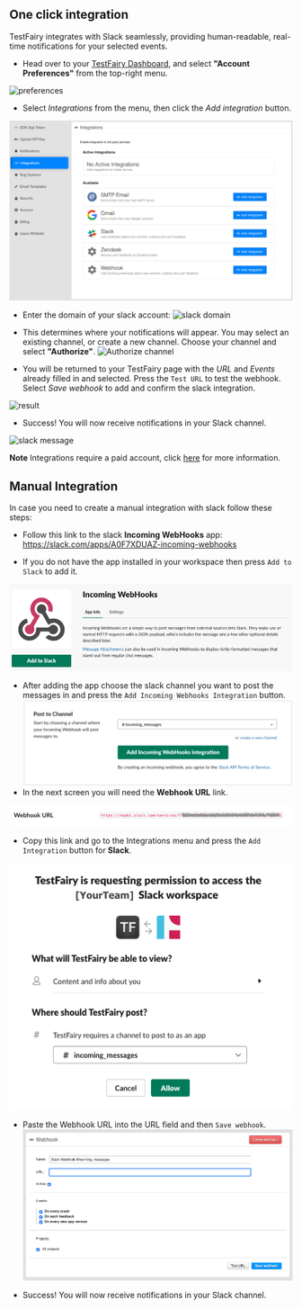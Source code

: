 ## One click integration

TestFairy integrates with Slack seamlessly, providing human-readable, real-time notifications for your selected events. 


* Head over to your [TestFairy Dashboard](https://app.testfairy.com), and select **"Account Preferences"** from the top-right menu. 

![preferences](/img/app/preferences-link.png)

* Select _Integrations_ from the menu, then click the _Add integration_ button.

![Slack Integration](/img/app/preferences/account-settings-4.png)

* Enter the domain of your slack account:
![slack domain](/img/integrations/slack/slack-domain-1.png)

* This determines where your notifications will appear. You may select an existing channel, or create a new channel. Choose your channel and select **"Authorize"**.
![Authorize channel](http://docs.testfairy.com/img/integrations/slack/slack-1c.png)

* You will be returned to your TestFairy page with the _URL_ and _Events_ already filled in and selected. 
Press the `Test URL` to test the webhook. 
Select _Save webhook_ to add and confirm the slack integration.

![result](/img/integrations/slack/slack-1d.png)

* Success! You will now receive notifications in your Slack channel.

![slack message](/img/integrations/slack/slack-message-preview.png)


**Note** Integrations require a paid account, click [here](https://www.testfairy.com/pricing) for more information.

## Manual Integration
In case you need to create a manual integration with slack follow these steps:


* Follow this link to the slack __Incoming WebHooks__ app: https://slack.com/apps/A0F7XDUAZ-incoming-webhooks



* If you do not have the app installed in your workspace then press `Add to Slack` to add it.

![](/img/integrations/slack/slack-manualint-1.png)


* After adding the app choose the slack channel you want to post the messages in and press the `Add Incoming Webhooks Integration` button.
![](/img/integrations/slack/slack-manualint-2.png)
* In the next screen you will need the __Webhook URL__ link.

![](/img/integrations/slack/slack-manualint-3.png)

* Copy this link and go to the Integrations menu and press the `Add Integration` button for __Slack__.

![](/img/integrations/slack/slack-manualint-4.png)


* Paste the Webhook URL into the URL field and then `Save webhook`.
![](/img/integrations/slack/slack-manualint-5.png)


* Success! You will now receive notifications in your Slack channel.
